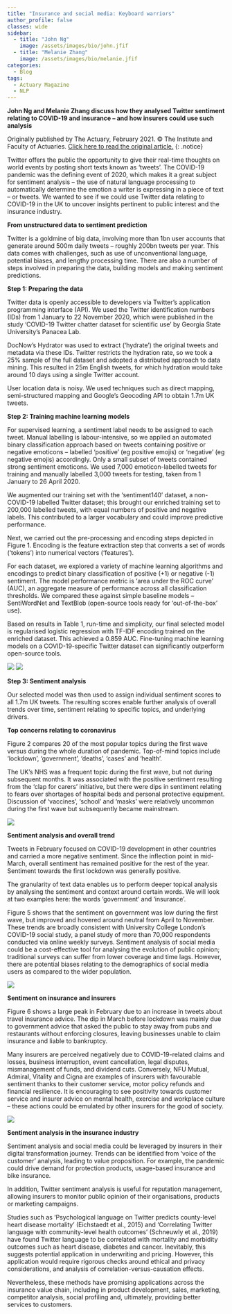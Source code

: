 ```yaml
---
title: "Insurance and social media: Keyboard warriors"
author_profile: false 
classes: wide
sidebar:
  - title: "John Ng"
    image: /assets/images/bio/john.jfif
  - title: "Melanie Zhang"
    image: /assets/images/bio/melanie.jfif
categories:
  - Blog
tags:
  - Actuary Magazine
  - NLP
---
```

<b> John Ng and Melanie Zhang discuss how they analysed Twitter sentiment relating to COVID-19 and insurance – and how insurers could use such analysis </b>

Originally published by The Actuary, February 2021. © The Institute and Faculty of Actuaries. <a href="https://www.theactuary.com/2021/02/04/insurance-and-social-media-keyboard-worriers"> Click here to read the original article.</a>
{: .notice}

Twitter offers the public the opportunity to give their real-time thoughts on world events by posting short texts known as ‘tweets’. The COVID-19 pandemic was the defining event of 2020, which makes it a great subject for sentiment analysis – the use of natural language processing to automatically determine the emotion a writer is expressing in a piece of text – or tweets. We wanted to see if we could use Twitter data relating to COVID-19 in the UK to uncover insights pertinent to public interest and the insurance industry.

<b> From unstructured data to sentiment prediction </b>

Twitter is a goldmine of big data, involving more than 1bn user accounts that generate around 500m daily tweets – roughly 200bn tweets per year. This data comes with challenges, such as use of unconventional language, potential biases, and lengthy processing time. There are also a number of steps involved in preparing the data, building models and making sentiment predictions.

<b> Step 1: Preparing the data </b>

Twitter data is openly accessible to developers via Twitter’s application programming interface (API). We used the Twitter identification numbers (IDs) from 1 January to 22 November 2020, which were published in the study ‘COVID-19 Twitter chatter dataset for scientific use’ by Georgia State University’s Panacea Lab.  

DocNow’s Hydrator was used to extract (‘hydrate’) the original tweets and metadata via these IDs. Twitter restricts the hydration rate, so we took a 25% sample of the full dataset and adopted a distributed approach to data mining. This resulted in 25m English tweets, for which hydration would take around 10 days using a single Twitter account.

User location data is noisy. We used techniques such as direct mapping, semi-structured mapping and Google’s Geocoding API to obtain 1.7m UK tweets.

<b> Step 2: Training machine learning models </b>

For supervised learning, a sentiment label needs to be assigned to each tweet. Manual labelling is labour-intensive, so we applied an automated binary classification approach based on tweets containing positive or negative emoticons – labelled ‘positive’ (eg positive emojis) or ‘negative’ (eg negative emojis) accordingly. Only a small subset of tweets contained strong sentiment emoticons. We used 7,000 emoticon-labelled tweets for training and manually labelled 3,000 tweets for testing, taken from 1 January to 26 April 2020.

We augmented our training set with the ‘sentiment140’ dataset, a non-COVID-19 labelled Twitter dataset; this brought our enriched training set to 200,000 labelled tweets, with equal numbers of positive and negative labels. This contributed to a larger vocabulary and could improve predictive performance.

Next, we carried out the pre-processing and encoding steps depicted in Figure 1. Encoding is the feature extraction step that converts a set of words (‘tokens’) into numerical vectors (‘features’).

For each dataset, we explored a variety of machine learning algorithms and encodings to predict binary classification of positive (+1) or negative (-1) sentiment. The model performance metric is ‘area under the ROC curve’ (AUC), an aggregate measure of performance across all classification thresholds. We compared these against simple baseline models – SentiWordNet and TextBlob (open-source tools ready for ‘out-of-the-box’ use).

Based on results in Table 1, run-time and simplicity, our final selected model is regularised logistic regression with TF-IDF encoding trained on the enriched dataset. This achieved a 0.859 AUC. Fine-tuning machine learning models on a COVID-19-specific Twitter dataset can significantly outperform open-source tools.

<img src="/assets/images/keyboard-warriors/figure1.png" style="width: auto; height: auto;max-width: 500px;max-height: 500px">
<img src="/assets/images/keyboard-warriors/table1.png" style="width: auto; height: auto;max-width: 500px;max-height: 500px">

<b> Step 3: Sentiment analysis </b>

Our selected model was then used to assign individual sentiment scores to all 1.7m UK tweets. The resulting scores enable further analysis of overall trends over time, sentiment relating to specific topics, and underlying drivers.

<b> Top concerns relating to coronavirus </b>

Figure 2 compares 20 of the most popular topics during the first wave versus during the whole duration of pandemic. Top-of-mind topics include ‘lockdown’, ‘government’, ‘deaths’, ‘cases’ and ‘health’.

The UK’s NHS was a frequent topic during the first wave, but not during subsequent months. It was associated with the positive sentiment resulting from the ‘clap for carers’ initiative, but there were dips in sentiment relating to fears over shortages of hospital beds and personal protective equipment. Discussion of ‘vaccines’, ‘school’ and ‘masks’ were relatively uncommon during the first wave but subsequently became mainstream.

<img src="/assets/images/keyboard-warriors/figure2.png" style="width: auto; height: auto;max-width: 500px;max-height: 500px">

<b> Sentiment analysis and overall trend </b>

Tweets in February focused on COVID-19 development in other countries and carried a more negative sentiment. Since the inflection point in mid-March, overall sentiment has remained positive for the rest of the year. Sentiment towards the first lockdown was generally positive.

The granularity of text data enables us to perform deeper topical analysis by analysing the sentiment and context around certain words. We will look at two examples here: the words ‘government’ and ‘insurance’.

Figure 5 shows that the sentiment on government was low during the first wave, but improved and hovered around neutral from April to November. These trends are broadly consistent with University College London’s COVID-19 social study, a panel study of more than 70,000 respondents conducted via online weekly surveys. Sentiment analysis of social media could be a cost-effective tool for analysing the evolution of public opinion; traditional surveys can suffer from lower coverage and time lags. However, there are potential biases relating to the demographics of social media users as compared to the wider population.

<img src="/assets/images/keyboard-warriors/figure34.png" style="width: auto; height: auto;max-width: 500px;max-height: 500px">

<b> Sentiment on insurance and insurers </b>

Figure 6 shows a large peak in February due to an increase in tweets about travel insurance advice. The dip in March before lockdown was mainly due to government advice that asked the public to stay away from pubs and restaurants without enforcing closures, leaving businesses unable to claim insurance and liable to bankruptcy.

Many insurers are perceived negatively due to COVID-19-related claims and losses, business interruption, event cancellation, legal disputes, mismanagement of funds, and dividend cuts. Conversely, NFU Mutual, Admiral, Vitality and Cigna are examples of insurers with favourable sentiment thanks to their customer service, motor policy refunds and financial resilience. It is encouraging to see positivity towards customer service and insurer advice on mental health, exercise and workplace culture – these actions could be emulated by other insurers for the good of society.

<img src="/assets/images/keyboard-warriors/figure56.png" style="width: auto; height: auto;max-width: 500px;max-height: 500px">

<b> Sentiment analysis in the insurance industry </b>

Sentiment analysis and social media could be leveraged by insurers in their digital transformation journey. Trends can be identified from ‘voice of the customer’ analysis, leading to value proposition. For example, the pandemic could drive demand for protection products, usage-based insurance and bike insurance. 

In addition, Twitter sentiment analysis is useful for reputation management, allowing insurers to monitor public opinion of their organisations, products or marketing campaigns.  

Studies such as ‘Psychological language on Twitter predicts county-level heart disease mortality’ (Eichstaedt et al., 2015) and ‘Correlating Twitter language with community-level health outcomes’ (Schneuwly et al., 2019) have found Twitter language to be correlated with mortality and morbidity outcomes such as heart disease, diabetes and cancer. Inevitably, this suggests potential application in underwriting and pricing. However, this application would require rigorous checks around ethical and privacy considerations, and analysis of correlation-versus-causation effects.

Nevertheless, these methods have promising applications across the insurance value chain, including in product development, sales, marketing, competitor analysis, social profiling and, ultimately, providing better services to customers.
